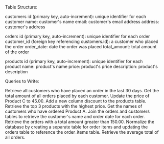 ﻿
Table Structure:

customers
id (primary key, auto-increment): unique identifier for each customer
name: customer's name
email: customer's email address
address: customer's address

orders
id (primary key, auto-increment): unique identifier for each order
customer_id (foreign key referencing customers.id): a customer who placed the                               order
order_date: date the order was placed
total_amount: total amount of the order

products
id (primary key, auto-increment): unique identifier for each product
name: product's name
price: product's price
description: product's description


Queries to Write:

Retrieve all customers who have placed an order in the last 30 days.
Get the total amount of all orders placed by each customer.
Update the price of Product C to 45.00.
Add a new column discount to the products table.
Retrieve the top 3 products with the highest price.
Get the names of customers who have ordered Product A.
Join the orders and customers tables to retrieve the customer's name and order date for each order. 
Retrieve the orders with a total amount greater than 150.00.
Normalize the database by creating a separate table for order items and updating the orders table to reference the order_items table.
Retrieve the average total of all orders.
